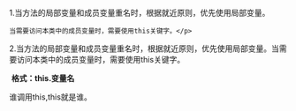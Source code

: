 #### <title>this关键字的用法</title>

<p> 1.当方法的局部变量和成员变量重名时，根据就近原则，优先使用局部变量。

    当需要访问本类中的成员变量时，需要使用this关键字。</p>

<article>2.当方法的局部变量和成员变量重名时，根据就近原则，优先使用局部变量。当需要访问本类中的成员变量时，需要使用this关键字。</article>

​     	**格式：this.变量名**

谁调用this,this就是谁。

 

